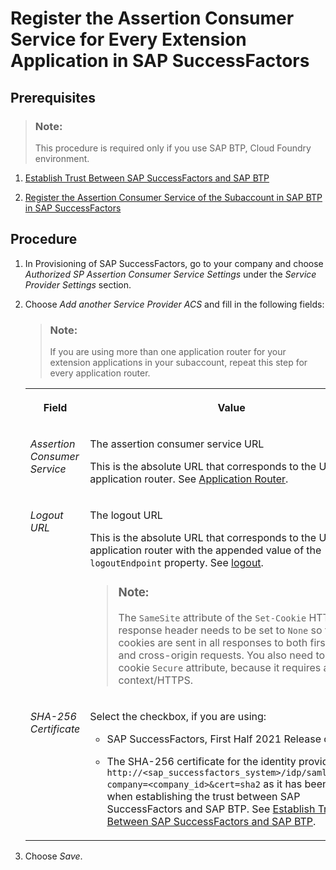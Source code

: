 <!-- copyb1916a51b04c4beba8fb58cbc8ec525a -->

# Register the Assertion Consumer Service for Every Extension Application in SAP SuccessFactors



<a name="copyb1916a51b04c4beba8fb58cbc8ec525a__prereq_zfz_3jn_npb"/>

## Prerequisites

> ### Note:  
> This procedure is required only if you use SAP BTP, Cloud Foundry environment.

1.  [Establish Trust Between SAP SuccessFactors and SAP BTP](establish-trust-between-sap-successfactors-and-sap-btp-80a3fd1.md)

2.  [Register the Assertion Consumer Service of the Subaccount in SAP BTP in SAP SuccessFactors](register-the-assertion-consumer-service-of-the-subaccount-in-sap-btp-in-sap-successfactor-de3a1b3.md)




<a name="copyb1916a51b04c4beba8fb58cbc8ec525a__steps_qml_hpf_gdb"/>

## Procedure

1.  In Provisioning of SAP SuccessFactors, go to your company and choose *Authorized SP Assertion Consumer Service Settings* under the *Service Provider Settings* section.

2.  Choose *Add another Service Provider ACS* and fill in the following fields:

    > ### Note:  
    > If you are using more than one application router for your extension applications in your subaccount, repeat this step for every application router.


    <table>
    <tr>
    <th valign="top">

    Field


    
    </th>
    <th valign="top">

    Value


    
    </th>
    </tr>
    <tr>
    <td valign="top">

    *Assertion Consumer Service*


    
    </td>
    <td valign="top">

    The assertion consumer service URL

    This is the absolute URL that corresponds to the URL of the application router. See [Application Router](../30_development/application-router-01c5f9b.md).


    
    </td>
    </tr>
    <tr>
    <td valign="top">

    *Logout URL*


    
    </td>
    <td valign="top">

    The logout URL

    This is the absolute URL that corresponds to the URL of the application router with the appended value of the `logoutEndpoint` property. See [logout](../30_development/logout-2296b4d.md).

    > ### Note:  
    > The `SameSite` attribute of the `Set-Cookie` HTTP response header needs to be set to `None` so that the cookies are sent in all responses to both first-party and cross-origin requests. You also need to set the cookie `Secure` attribute, because it requires a secure context/HTTPS.


    
    </td>
    </tr>
    <tr>
    <td valign="top">

    *SHA-256 Certificate*


    
    </td>
    <td valign="top">

    Select the checkbox, if you are using:

    -   SAP SuccessFactors, First Half 2021 Release or later

    -   The SHA-256 certificate for the identity provider `http://<sap_successfactors_system>/idp/samlmetadata?company=<company_id>&cert=sha2` as it has been set up when establishing the trust between SAP SuccessFactors and SAP BTP. See [Establish Trust Between SAP SuccessFactors and SAP BTP](establish-trust-between-sap-successfactors-and-sap-btp-80a3fd1.md).



    
    </td>
    </tr>
    </table>
    
3.  Choose *Save*.


